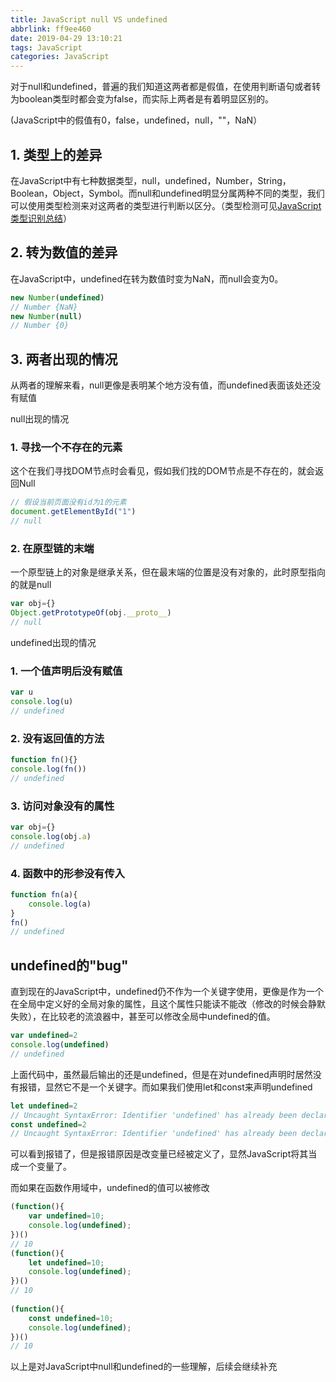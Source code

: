 ```yaml
---
title: JavaScript null VS undefined
abbrlink: ff9ee460
date: 2019-04-29 13:10:21
tags: JavaScript
categories: JavaScript
---
```

对于null和undefined，普遍的我们知道这两者都是假值，在使用判断语句或者转为boolean类型时都会变为false，而实际上两者是有着明显区别的。
<!-- more -->
(JavaScript中的假值有0，false，undefined，null，""，NaN）

## 1. 类型上的差异
在JavaScript中有七种数据类型，null，undefined，Number，String，Boolean，Object，Symbol。而null和undefined明显分属两种不同的类型，我们可以使用类型检测来对这两者的类型进行判断以区分。（类型检测可见[JavaScript类型识别总结](https://blog.csdn.net/zemprogram/article/details/89646636)）

## 2. 转为数值的差异
在JavaScript中，undefined在转为数值时变为NaN，而null会变为0。
```javascript
new Number(undefined)
// Number {NaN}
new Number(null)
// Number {0}
```
## 3. 两者出现的情况
从两者的理解来看，null更像是表明某个地方没有值，而undefined表面该处还没有赋值

null出现的情况

### 1. 寻找一个不存在的元素

这个在我们寻找DOM节点时会看见，假如我们找的DOM节点是不存在的，就会返回Null
```javascript
// 假设当前页面没有id为1的元素
document.getElementById("1")
// null
```
### 2. 在原型链的末端

一个原型链上的对象是继承关系，但在最末端的位置是没有对象的，此时原型指向的就是null
```javascript
var obj={}
Object.getPrototypeOf(obj.__proto__)
// null
```
undefined出现的情况

### 1. 一个值声明后没有赋值
```javascript
var u
console.log(u)
// undefined
```
### 2. 没有返回值的方法
```javascript
function fn(){}
console.log(fn())
// undefined
```
### 3. 访问对象没有的属性
```javascript
var obj={}
console.log(obj.a)
// undefined
```
### 4. 函数中的形参没有传入
```javascript
function fn(a){
    console.log(a)
}
fn()
// undefined
```
## undefined的"bug"
直到现在的JavaScript中，undefined仍不作为一个关键字使用，更像是作为一个在全局中定义好的全局对象的属性，且这个属性只能读不能改（修改的时候会静默失败），在比较老的流浪器中，甚至可以修改全局中undefined的值。
```javascript
var undefined=2
console.log(undefined)
// undefined
```
上面代码中，虽然最后输出的还是undefined，但是在对undefined声明时居然没有报错，显然它不是一个关键字。而如果我们使用let和const来声明undefined
```javascript
let undefined=2
// Uncaught SyntaxError: Identifier 'undefined' has already been declared
const undefined=2
// Uncaught SyntaxError: Identifier 'undefined' has already been declared
```
可以看到报错了，但是报错原因是改变量已经被定义了，显然JavaScript将其当成一个变量了。

而如果在函数作用域中，undefined的值可以被修改
```javascript
(function(){
    var undefined=10;
    console.log(undefined);
})()
// 10
(function(){
    let undefined=10;
    console.log(undefined);
})()
// 10
 
(function(){
    const undefined=10;
    console.log(undefined);
})()
// 10
```
以上是对JavaScript中null和undefined的一些理解，后续会继续补充